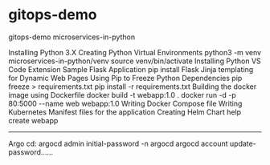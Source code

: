 # gitops-demo
gitops-demo
microservices-in-python

Installing Python 3.X
Creating Python Virtual Environments python3 -m venv microservices-in-python/venv source venv/bin/activate
Installing Python VS Code Extension
Sample Flask Application pip install Flask
Jinja templating for Dynamic Web Pages
Using Pip to Freeze Python Dependencies pip freeze > requirements.txt pip install -r requirements.txt
Building the docker image using Dockerfile docker build -t webapp:1.0 . docker run -d -p 80:5000 --name web webapp:1.0
Writing Docker Compose file
Writing Kubernetes Manifest files for the application
Creating Helm Chart help create webapp



----
Argo cd:
argocd admin initial-password -n argocd
argocd account update-password......
